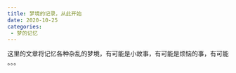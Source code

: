 ```yaml
---
title: 梦境的记录，从此开始
date: 2020-10-25
categories:
 - 梦的记忆
---
```


这里的文章将记忆各种杂乱的梦境，有可能是小故事，有可能是烦恼的事，有可能 。。。